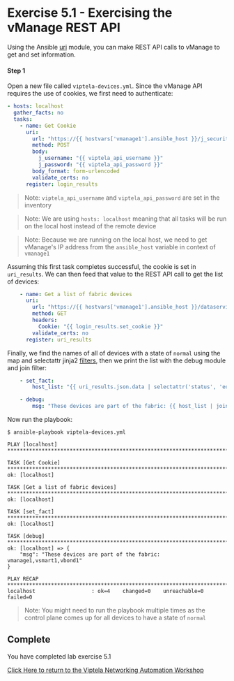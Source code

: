 # Exercise 5.1 - Exercising the vManage REST API

Using the Ansible [uri](https://docs.ansible.com/ansible/latest/modules/get_url_module.html) module, you can make REST API
calls to vManage to get and set information.  

#### Step 1

Open a new file called `viptela-devices.yml`.  Since the vManage API requires the use of cookies, we first need to authenticate:

```yaml
- hosts: localhost
  gather_facts: no
  tasks:
    - name: Get Cookie
      uri:
        url: "https://{{ hostvars['vmanage1'].ansible_host }}/j_security_check"
        method: POST
        body:
          j_username: "{{ viptela_api_username }}"
          j_password: "{{ viptela_api_password }}"
        body_format: form-urlencoded
        validate_certs: no
      register: login_results
```
>Note: `viptela_api_username` and `viptela_api_password` are set in the inventory

>Note: We are using `hosts: localhost` meaning that all tasks will be run on the local host instead of the remote device

>Note: Because we are running on the local host, we need to get vManage's IP address from the `ansible_host` variable in context of `vmanage1` 

Assuming this first task completes successful, the cookie is set in `uri_results`.  We can then feed that value to the
REST API call to get the list of devices:

```yaml
    - name: Get a list of fabric devices
      uri:
        url: "https://{{ hostvars['vmanage1'].ansible_host }}/dataservice/device"
        method: GET
        headers:
          Cookie: "{{ login_results.set_cookie }}"
        validate_certs: no
      register: uri_results
```

Finally, we find the names of all of devices with a state of `normal` using the map and selectattr jinja2 [filters](https://docs.ansible.com/ansible/latest/user_guide/playbooks_filters.html), then
we print the list with the debug module and join filter:

```yaml
    - set_fact:
        host_list: "{{ uri_results.json.data | selectattr('status', 'equalto', 'normal') | map(attribute='host-name') | list }}"

    - debug:
        msg: "These devices are part of the fabric: {{ host_list | join(',') }}"
```

Now run the playbook:

``` shell
$ ansible-playbook viptela-devices.yml

PLAY [localhost] *******************************************************************************************************************************

TASK [Get Cookie] ******************************************************************************************************************************
ok: [localhost]

TASK [Get a list of fabric devices] ************************************************************************************************************
ok: [localhost]

TASK [set_fact] ********************************************************************************************************************************
ok: [localhost]

TASK [debug] ***********************************************************************************************************************************
ok: [localhost] => {
    "msg": "These devices are part of the fabric: vmanage1,vsmart1,vbond1"
}

PLAY RECAP *************************************************************************************************************************************
localhost                  : ok=4    changed=0    unreachable=0    failed=0
```

>Note: You might need to run the playbook multiple times as the control plane comes up for all devices to have a state
of `normal`


## Complete

You have completed lab exercise 5.1

[Click Here to return to the Viptela Networking Automation Workshop](../../README_AUTOMATION.md)
